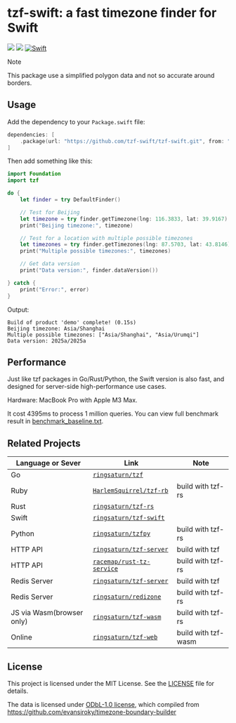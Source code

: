 # tzf-swift: a fast timezone finder for Swift

[![](https://img.shields.io/endpoint?url=https%3A%2F%2Fswiftpackageindex.com%2Fapi%2Fpackages%2Fringsaturn%2Ftzf-swift%2Fbadge%3Ftype%3Dswift-versions)](https://swiftpackageindex.com/ringsaturn/tzf-swift)
[![](https://img.shields.io/endpoint?url=https%3A%2F%2Fswiftpackageindex.com%2Fapi%2Fpackages%2Fringsaturn%2Ftzf-swift%2Fbadge%3Ftype%3Dplatforms)](https://swiftpackageindex.com/ringsaturn/tzf-swift)
[![Swift](https://github.com/ringsaturn/tzf-swift/actions/workflows/ci.yml/badge.svg)](https://github.com/ringsaturn/tzf-swift/actions/workflows/ci.yml)

> [!NOTE]
>
> This package use a simplified polygon data and not so accurate around borders.

## Usage

Add the dependency to your `Package.swift` file:

```swift
dependencies: [
    .package(url: "https://github.com/tzf-swift/tzf-swift.git", from: "0.2.0")
]
```

Then add something like this:

```swift
import Foundation
import tzf

do {
    let finder = try DefaultFinder()

    // Test for Beijing
    let timezone = try finder.getTimezone(lng: 116.3833, lat: 39.9167)
    print("Beijing timezone:", timezone)

    // Test for a location with multiple possible timezones
    let timezones = try finder.getTimezones(lng: 87.5703, lat: 43.8146)
    print("Multiple possible timezones:", timezones)

    // Get data version
    print("Data version:", finder.dataVersion())

} catch {
    print("Error:", error)
}
```

Output:

```
Build of product 'demo' complete! (0.15s)
Beijing timezone: Asia/Shanghai
Multiple possible timezones: ["Asia/Shanghai", "Asia/Urumqi"]
Data version: 2025a/2025a
```

## Performance

Just like tzf packages in Go/Rust/Python, the Swift version is also fast, and
designed for server-side high-performance use cases.

Hardware: MacBook Pro with Apple M3 Max.

It cost 4395ms to process 1 million queries. You can view full benchmark result
in [benchmark_baseline.txt](./benchmark_baseline.txt).

## Related Projects

| Language or Sever         | Link                                                                    | Note                |
| ------------------------- | ----------------------------------------------------------------------- | ------------------- |
| Go                        | [`ringsaturn/tzf`](https://github.com/ringsaturn/tzf)                   |                     |
| Ruby                      | [`HarlemSquirrel/tzf-rb`](https://github.com/HarlemSquirrel/tzf-rb)     | build with tzf-rs   |
| Rust                      | [`ringsaturn/tzf-rs`](https://github.com/ringsaturn/tzf-rs)             |                     |
| Swift                     | [`ringsaturn/tzf-swift`](https://github.com/ringsaturn/tzf-swift)       |                     |
| Python                    | [`ringsaturn/tzfpy`](https://github.com/ringsaturn/tzfpy)               | build with tzf-rs   |
| HTTP API                  | [`ringsaturn/tzf-server`](https://github.com/ringsaturn/tzf-server)     | build with tzf      |
| HTTP API                  | [`racemap/rust-tz-service`](https://github.com/racemap/rust-tz-service) | build with tzf-rs   |
| Redis Server              | [`ringsaturn/tzf-server`](https://github.com/ringsaturn/tzf-server)     | build with tzf      |
| Redis Server              | [`ringsaturn/redizone`](https://github.com/ringsaturn/redizone)         | build with tzf-rs   |
| JS via Wasm(browser only) | [`ringsaturn/tzf-wasm`](https://github.com/ringsaturn/tzf-wasm)         | build with tzf-rs   |
| Online                    | [`ringsaturn/tzf-web`](https://github.com/ringsaturn/tzf-web)           | build with tzf-wasm |

## License

This project is licensed under the MIT License. See the [LICENSE](LICENSE) file
for details.

The data is licensed under [ODbL-1.0 license](./LICENSE_DATA), which compiled
from <https://github.com/evansiroky/timezone-boundary-builder>
